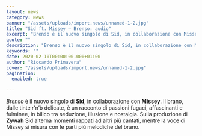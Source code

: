 ```yaml
---
layout: news
category: News
banner: "/assets/uploads/import.news/unnamed-1-2.jpg"
title: "Sid ft. Missey – Brenso: audio"
excerpt: "Brenso è il nuovo singolo di Sid, in collaborazione con Missey. Il brano, dalle tinte r’n’b delicate, è un racconto di passioni fugaci, affascinanti e fulminee, in bilico tra seduzione, illusione e nostalgia. Sulla produzione di Zywah Sid alterna momenti rappati ad altri più cantati, mentre la voce di Missey si misura con le parti [&hellip"
quote: ""
description: "Brenso è il nuovo singolo di Sid, in collaborazione con Missey. Il brano, dalle tinte r’n’b delicate, è un racconto di passioni fugaci, affascinanti e fulminee, in bilico tra seduzione, illusione e nostalgia. Sulla produzione di Zywah Sid alterna momenti rappati ad altri più cantati, mentre la voce di Missey si misura con le parti [&hellip"
keywords: ""
date: 2020-02-10T00:00:00.000+01:00
author: "Riccardo Primavera"
cover: "/assets/uploads/import.news/unnamed-1-2.jpg"
pagination:
  enabled: true

---
```


_Brenso_ è il nuovo singolo di **Sid**, in collaborazione con **Missey**. Il brano, dalle tinte r’n’b delicate, è un racconto di passioni fugaci, affascinanti e fulminee, in bilico tra seduzione, illusione e nostalgia. Sulla produzione di **Zywah** Sid alterna momenti rappati ad altri più cantati, mentre la voce di Missey si misura con le parti più melodiche del brano.